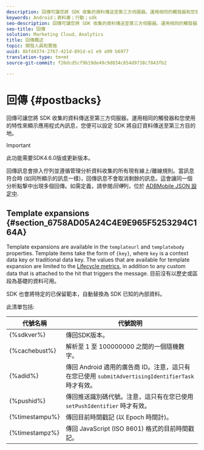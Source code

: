 ```yaml
---
description: 回傳可讓您將 SDK 收集的資料傳送至第三方伺服器。運用相同的觸發器和您使用的特性來顯示應用程式內訊息，您便可以設定 SDK 將自訂資料傳送至第三方目的地。
keywords: Android；資料庫；行動；sdk
seo-description: 回傳可讓您將 SDK 收集的資料傳送至第三方伺服器。運用相同的觸發器和您使用的特性來顯示應用程式內訊息，您便可以設定 SDK 將自訂資料傳送至第三方目的地。
seo-title: 回傳
solution: Marketing Cloud、Analytics
title: 回傳概述
topic: 開發人員和實施
uuid: 8bfd4374-2767-421d-891d-e1 e9 a99 b6977
translation-type: tm+mt
source-git-commit: f26dcd5cf9b19de49c9d034c854d9738c7843fb2

---
```



# 回傳 {#postbacks}

回傳可讓您將 SDK 收集的資料傳送至第三方伺服器。運用相同的觸發器和您使用的特性來顯示應用程式內訊息，您便可以設定 SDK 將自訂資料傳送至第三方目的地。

>[!IMPORTANT]
>
>此功能需要SDK4.6.0版或更新版本。

回傳訊息會排入佇列並遵循管理分析資料收集的所有現有線上/離線規則。當訊息符合時 (如同所顯示的訊息一樣)，回傳訊息不會取消剩餘的訊息。這會讓同一個分析點撃中出現多個回傳。如需定義，請參閱&#x200B;*回傳*&#x200B;列，位於 [ADBMobile JSON 設定中](/help/android/configuration/json-config/json-config.md).

## Template expansions {#section_6758AD05A24C4E9E965F5253294C164A}

Template expansions are available in the `templateurl` and `templatebody` properties. Template items take the form of `{key}`, where `key` is a context data key or traditional data key. The values that are available for template expansion are limited to the [Lifecycle metrics](/help/android/metrics.md), in addition to any custom data that is attached to the hit that triggers the message. 目前沒有以歷史或區段為基礎的資料可用。

SDK 也會將特定的已保留範本，自動替換為 SDK 已知的內部資料。

此清單包括:

| 代號名稱 | 代號說明 |
|--- |--- |
| {%sdkver%} | 傳回SDK版本。 |
| {%cachebust%} | 解析至 1 至 100000000 之間的一個隨機數字。 |
| {%adid%} | 傳回 Android 適用的廣告商 ID。注意，這只有在您已使用 `submitAdvertisingIdentifierTask` 時才有效。 |
| {%pushid%} | 傳回推送識別碼代號。注意，這只有在您已使用 `setPushIdentifier` 時才有效。 |
| {%timestampu%} | 傳回目前時間戳記 (以 Epoch 時間計)。 |
| {%timestampz%} | 傳回 JavaScript (ISO 8601) 格式的目前時間戳記。 |